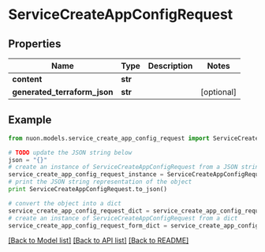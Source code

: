 # ServiceCreateAppConfigRequest


## Properties

Name | Type | Description | Notes
------------ | ------------- | ------------- | -------------
**content** | **str** |  | 
**generated_terraform_json** | **str** |  | [optional] 

## Example

```python
from nuon.models.service_create_app_config_request import ServiceCreateAppConfigRequest

# TODO update the JSON string below
json = "{}"
# create an instance of ServiceCreateAppConfigRequest from a JSON string
service_create_app_config_request_instance = ServiceCreateAppConfigRequest.from_json(json)
# print the JSON string representation of the object
print ServiceCreateAppConfigRequest.to_json()

# convert the object into a dict
service_create_app_config_request_dict = service_create_app_config_request_instance.to_dict()
# create an instance of ServiceCreateAppConfigRequest from a dict
service_create_app_config_request_form_dict = service_create_app_config_request.from_dict(service_create_app_config_request_dict)
```
[[Back to Model list]](../README.md#documentation-for-models) [[Back to API list]](../README.md#documentation-for-api-endpoints) [[Back to README]](../README.md)


